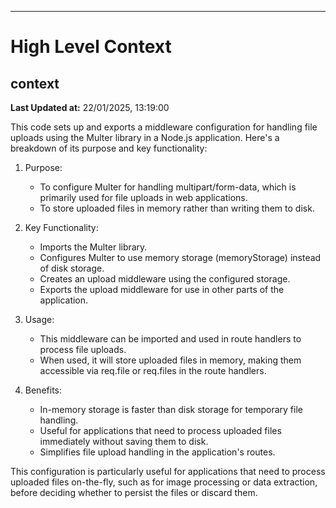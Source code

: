 

---
# High Level Context
## context
**Last Updated at:** 22/01/2025, 13:19:00

This code sets up and exports a middleware configuration for handling file uploads using the Multer library in a Node.js application. Here's a breakdown of its purpose and key functionality:

1. Purpose:
   - To configure Multer for handling multipart/form-data, which is primarily used for file uploads in web applications.
   - To store uploaded files in memory rather than writing them to disk.

2. Key Functionality:
   - Imports the Multer library.
   - Configures Multer to use memory storage (memoryStorage) instead of disk storage.
   - Creates an upload middleware using the configured storage.
   - Exports the upload middleware for use in other parts of the application.

3. Usage:
   - This middleware can be imported and used in route handlers to process file uploads.
   - When used, it will store uploaded files in memory, making them accessible via req.file or req.files in the route handlers.

4. Benefits:
   - In-memory storage is faster than disk storage for temporary file handling.
   - Useful for applications that need to process uploaded files immediately without saving them to disk.
   - Simplifies file upload handling in the application's routes.

This configuration is particularly useful for applications that need to process uploaded files on-the-fly, such as for image processing or data extraction, before deciding whether to persist the files or discard them.
